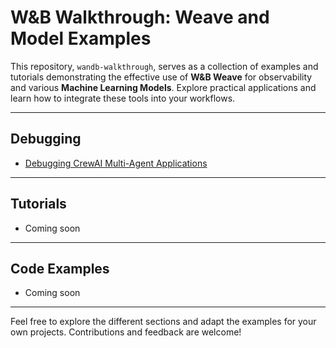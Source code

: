 # W&B Walkthrough: Weave and Model Examples

This repository, `wandb-walkthrough`, serves as a collection of examples and tutorials demonstrating the effective use of **W&B Weave** for observability and various **Machine Learning Models**. Explore practical applications and learn how to integrate these tools into your workflows.

---

## Debugging

* [Debugging CrewAI Multi-Agent Applications](debugging-crewai.md)

---

## Tutorials

* Coming soon

---

## Code Examples

* Coming soon
---

Feel free to explore the different sections and adapt the examples for your own projects. Contributions and feedback are welcome!
